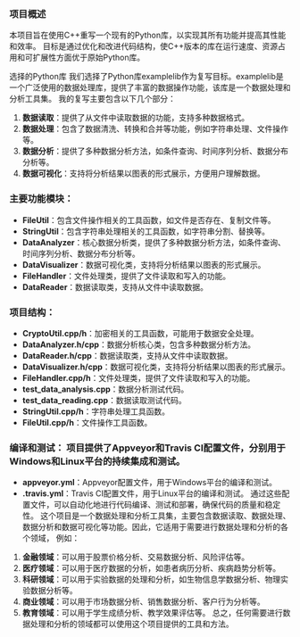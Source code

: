 ### 项目概述  
本项目旨在使用C++重写一个现有的Python库，以实现其所有功能并提高其性能和效率。
目标是通过优化和改进代码结构，使C++版本的库在运行速度、资源占用和可扩展性方面优于原始Python库。

选择的Python库
我们选择了Python库examplelib作为复写目标。examplelib是一个广泛使用的数据处理库，提供了丰富的数据操作功能，该库是一个数据处理和分析工具集。
我的复写主要包含以下几个部分：
1. **数据读取**：提供了从文件中读取数据的功能，支持多种数据格式。
2. **数据处理**：包含了数据清洗、转换和合并等功能，例如字符串处理、文件操作等。
3. **数据分析**：提供了多种数据分析方法，如条件查询、时间序列分析、数据分布分析等。
4. **数据可视化**：支持将分析结果以图表的形式展示，方便用户理解数据。
### 主要功能模块：
   - **FileUtil**：包含文件操作相关的工具函数，如文件是否存在、复制文件等。
   - **StringUtil**：包含字符串处理相关的工具函数，如字符串分割、替换等。
   - **DataAnalyzer**：核心数据分析类，提供了多种数据分析方法，如条件查询、时间序列分析、数据分布分析等。
   - **DataVisualizer**：数据可视化类，支持将分析结果以图表的形式展示。
   - **FileHandler**：文件处理类，提供了文件读取和写入的功能。
   - **DataReader**：数据读取类，支持从文件中读取数据。
### 项目结构：
   - **CryptoUtil.cpp/h**：加密相关的工具函数，可能用于数据安全处理。
   - **DataAnalyzer.h/cpp**：数据分析核心类，包含多种数据分析方法。
   - **DataReader.h/cpp**：数据读取类，支持从文件中读取数据。
   - **DataVisualizer.h/cpp**：数据可视化类，支持将分析结果以图表的形式展示。
   - **FileHandler.cpp/h**：文件处理类，提供了文件读取和写入的功能。
   - **test_data_analysis.cpp**：数据分析测试代码。
   - **test_data_reading.cpp**：数据读取测试代码。
   - **StringUtil.cpp/h**：字符串处理工具函数。
   - **FileUtil.cpp/h**：文件操作工具函数。
### 编译和测试： 项目提供了Appveyor和Travis CI配置文件，分别用于Windows和Linux平台的持续集成和测试。 
   - **appveyor.yml**：Appveyor配置文件，用于Windows平台的编译和测试。
   - **.travis.yml**：Travis CI配置文件，用于Linux平台的编译和测试。 通过这些配置文件，可以自动化地进行代码编译、测试和部署，确保代码的质量和稳定性。
这个项目是一个数据处理和分析工具集，主要包含数据读取、数据处理、数据分析和数据可视化等功能。因此，它适用于需要进行数据处理和分析的各个领域，
例如：
1. **金融领域**：可以用于股票价格分析、交易数据分析、风险评估等。
2. **医疗领域**：可以用于医疗数据的分析，如患者病历分析、疾病趋势分析等。
3. **科研领域**：可以用于实验数据的处理和分析，如生物信息学数据分析、物理实验数据分析等。
4. **商业领域**：可以用于市场数据分析、销售数据分析、客户行为分析等。
5. **教育领域**：可以用于学生成绩分析、教学效果评估等。
总之，任何需要进行数据处理和分析的领域都可以使用这个项目提供的工具和方法。
